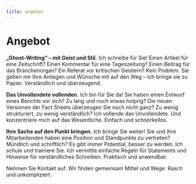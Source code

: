 ```yaml
---
title: angebot
---
```


# Angebot

**„Ghost-Writing“ – mit Geist und Stil.** Ich schreibe für Sie! Einen Artikel für eine Zeitschrift? Einen Kommentar für eine Tageszeitung? Einen Beitrag für das Branchenorgan? Ein Referat vor kritischen Geistern? Kein Problem. Sie geben mir Ihre Anliegen und Wünsche mit auf den Weg – ich bringe sie zu Papier. Verständlich und überzeugend.

**Das Unvollendete vollenden.** Ich bin für Sie da! Sie haben einen Entwurf eines Berichts vor sich? Zu lang und noch etwas holprig? Die neuen Versionen der Fact Sheets überzeugen Sie noch nicht ganz? Zu wenig strukturiert, zu wenig verständlich? Ich vollende das Unvollendete. Und konzentriere mich auf das Wesentliche. Einfach und schnörkellos.

**Ihre Sache auf den Punkt bringen.** Ich bringe Sie weiter! Sie und Ihre Mitarbeitenden haben eine Position und Standpunkte zu vertreten? Mündlich und schriftlich? Es gibt immer Potential, besser zu werden. Ich schule und trainiere Sie. Ich vermittle einfache Regeln für Statements und Hinweise für verständliches Schreiben. Praktisch und anwendbar.

Nehmen Sie Kontakt auf. Wir finden gemeinsam Mittel und Wege. Rasch und unkompliziert.
